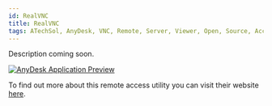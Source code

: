 ```yaml
---
id: RealVNC
title: RealVNC
tags: ATechSol, AnyDesk, VNC, Remote, Server, Viewer, Open, Source, Access, Maintenance
---
```


Description coming soon.

[<img alt="AnyDesk Application Preview" src="/img/AnyDesk.png" />](https://anydesk.com/en)

To find out more about this remote access utility you can visit their website [here](https://anydesk.com/en).